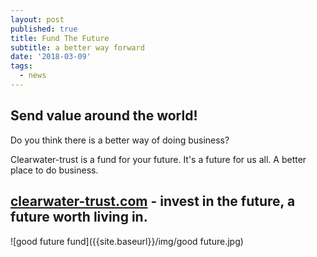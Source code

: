 ```yaml
---
layout: post
published: true
title: Fund The Future
subtitle: a better way forward
date: '2018-03-09'
tags:
  - news
---
```

## Send value around the world!

Do you think there is a better way of doing business?

Clearwater-trust is a fund for your future. It's a future for us all. A better place to do business. 

## [clearwater-trust.com](https://clearwater-trust.com) - invest in the future, a future worth living in.
![good future fund]({{site.baseurl}}/img/good future.jpg)
